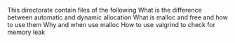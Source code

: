 This directorate contain files of the following
What is the difference between automatic and dynamic allocation
What is malloc and free and how to use them
Why and when use malloc
How to use valgrind to check for memory leak
